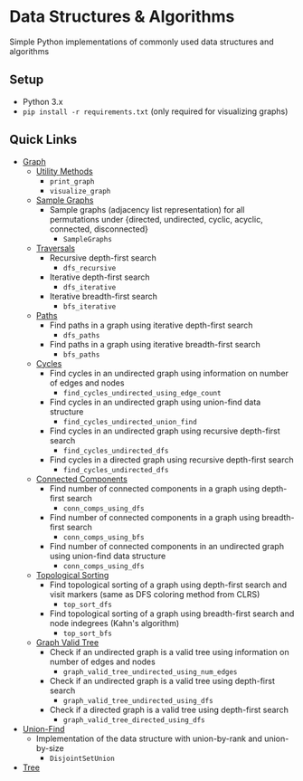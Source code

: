 # Data Structures & Algorithms

Simple Python implementations of commonly used data structures and algorithms

## Setup

- Python 3.x
- `pip install -r requirements.txt` (only required for visualizing graphs)

## Quick Links

- [Graph](graph)
  - [Utility Methods](graph/__init__.py)
    - `print_graph`
    - `visualize_graph`
  - [Sample Graphs](graph/__init__.py)
    - Sample graphs (adjacency list representation) for all permutations under {directed, undirected, cyclic, acyclic, connected, disconnected}
      - `SampleGraphs`
  - [Traversals](graph/traversals.py)
    - Recursive depth-first search 
      - `dfs_recursive`
    - Iterative depth-first search 
      - `dfs_iterative`
    - Iterative breadth-first search 
      - `bfs_iterative`
  - [Paths](graph/paths.py)
    - Find paths in a graph using iterative depth-first search 
      - `dfs_paths`
    - Find paths in a graph using iterative breadth-first search 
      - `bfs_paths`
  - [Cycles](graph/cycles.py)
    - Find cycles in an undirected graph using information on number of edges and nodes 
      - `find_cycles_undirected_using_edge_count`
    - Find cycles in an undirected graph using union-find data structure 
      - `find_cycles_undirected_union_find`
    - Find cycles in an undirected graph using recursive depth-first search 
      - `find_cycles_undirected_dfs`
    - Find cycles in a directed graph using recursive depth-first search 
      - `find_cycles_undirected_dfs`
  - [Connected Components](graph/connected_components.py)
    - Find number of connected components in a graph using depth-first search 
      - `conn_comps_using_dfs`
    - Find number of connected components in a graph using breadth-first search
      - `conn_comps_using_bfs`
    - Find number of connected components in an undirected graph using union-find data structure
      - `conn_comps_using_dfs`
  - [Topological Sorting](graph/topological_sorting.py)
    - Find topological sorting of a graph using depth-first search and visit markers (same as DFS coloring method from CLRS)
      - `top_sort_dfs`
    - Find topological sorting of a graph using breadth-first search and node indegrees (Kahn's algorithm)
      - `top_sort_bfs`
  - [Graph Valid Tree](graph/valid_tree.py)
    - Check if an undirected graph is a valid tree using information on number of edges and nodes
      - `graph_valid_tree_undirected_using_num_edges`
    - Check if an undirected graph is a valid tree using depth-first search
      - `graph_valid_tree_undirected_using_dfs`
    - Check if a directed graph is a valid tree using depth-first search
      - `graph_valid_tree_directed_using_dfs`
- [Union-Find](unionfind/__init__.py)
  - Implementation of the data structure with union-by-rank and union-by-size
    - `DisjointSetUnion`
- [Tree](tree)
